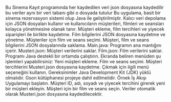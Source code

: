 Bu Sinema Kayıt programında her kaydedilen veri json dosyasına kaydedilir bu veriler aynı bir veri tabanı gibi o dosyada tutulur
Bu uygulama, basit bir sinema rezervasyon sistemi olup Java ile geliştirilmiştir. Kalıcı veri depolama için JSON dosyaları kullanır ve kullanıcıların müşterileri, filmleri ve seansları kolayca yönetmesine olanak tanır.
Müşteri ekleme, film tercihleri ve yiyecek siparişleri ile birlikte kaydetme.
Film bilgilerini JSON dosyasına kaydetme ve yönetme.
Müşteriler için film ve seans seçimi.
Müşteri, film ve seans bilgilerini JSON dosyalarında saklama.
Main.java: Programın ana mantığını içerir.
Musteri.json: Müşteri verilerini saklar.
Film.json: Film verilerini saklar.
Programı Java destekli bir ortamda çalıştırın.
Ekranda beliren menüden şu işlemleri yapabilirsiniz:
Yeni müşteri ekleme.
Film ve seans seçimi.
Müşteri tercihlerini Musteri.json dosyasına kaydetme.
Çıkmak için ilgili menü seçeneğini kullanın.
Gereksinimler
Java Development Kit (JDK) yüklü olmalıdır.
Gson kütüphanesi projeye dahil edilmelidir.
Örnek İş Akışı
Uygulamayı başlatın.
Müşteri ID, adı, soyadı ve yiyecek tercihini girerek yeni bir müşteri ekleyin.
Müşteri için bir film ve seans seçin.
Veriler otomatik olarak Musteri.json dosyasına kaydedilecektir.
